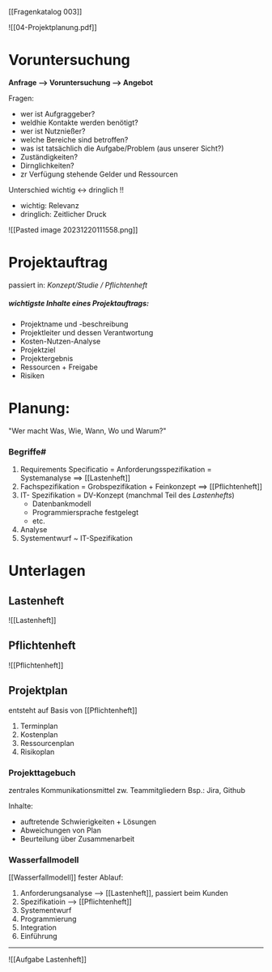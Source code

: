 [[Fragenkatalog 003]]


![[04-Projektplanung.pdf]]


# Voruntersuchung
**Anfrage --> Voruntersuchung --> Angebot**

Fragen: 
- wer ist Aufgraggeber?
- weldhie Kontakte werden benötigt?
- wer ist Nutznießer?
- welche Bereiche sind betroffen?
- was ist tatsächlich die Aufgabe/Problem (aus unserer Sicht?)
- Zuständigkeiten?
- Dirnglichkeiten?
- zr Verfügung stehende Gelder und Ressourcen



Unterschied wichtig <-> dringlich !!
- wichtig: Relevanz
- dringlich: Zeitlicher Druck


![[Pasted image 20231220111558.png]]


# Projektauftrag
passiert in: _Konzept/Studie / Pflichtenheft_
##### wichtigste Inhalte eines Projektauftrags:

- Projektname und -beschreibung
- Projektleiter und dessen Verantwortung
- Kosten-Nutzen-Analyse
- Projektziel
- Projektergebnis
- Ressourcen + Freigabe
- Risiken

# Planung:
"Wer macht Was, Wie, Wann, Wo und Warum?"

### Begriffe#
1) Requirements Specificatio = Anforderungsspezifikation = Systemanalyse ==> [[Lastenheft]]
2) Fachspezifikation = Grobspezifikation + Feinkonzept ==> [[Pflichtenheft]]
3) IT- Spezifikation = DV-Konzept (manchmal Teil des _Lastenhefts_)
	- Datenbankmodell
	- Programmiersprache festgelegt
	- etc.
4) Analyse
5) Systementwurf ~ IT-Spezifikation

# Unterlagen
## Lastenheft
![[Lastenheft]]


## Pflichtenheft
![[Pflichtenheft]]


## Projektplan
entsteht auf Basis von [[Pflichtenheft]]


1) Terminplan
2) Kostenplan
3) Ressourcenplan
4) Risikoplan

### Projekttagebuch
zentrales Kommunikationsmittel zw. Teammitgliedern
Bsp.: Jira, Github

Inhalte:
- auftretende Schwierigkeiten + Lösungen
- Abweichungen von Plan
- Beurteilung über Zusammenarbeit

### Wasserfallmodell
[[Wasserfallmodell]]
fester Ablauf:
1) Anforderungsanalyse --> [[Lastenheft]], passiert beim Kunden
2) Spezifikatioin --> [[Pflichtenheft]]
3) Systementwurf
4) Programmierung
5) Integration
6) Einführung


<hr>


![[Aufgabe Lastenheft]]
